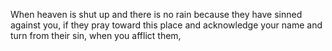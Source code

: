 When heaven is shut up and there is no rain because they have sinned against you, if they pray toward this place and acknowledge your name and turn from their sin, when you afflict them,

